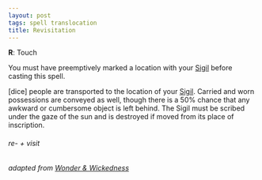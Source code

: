 ```yaml
---
layout: post
tags: spell translocation
title: Revisitation
---
```

**R**: Touch

You must have preemptively marked a location with your [Sigil](/spells/#lexicon) before casting this spell.

[dice] people are transported to the location of your [Sigil](/spells/#lexicon). Carried and worn possessions are conveyed as well, though there is a 50% chance that any awkward or cumbersome object is left behind. The Sigil must be scribed under the gaze of the sun and is destroyed if moved from its place of inscription.

###### re- + visit
###### adapted from [Wonder & Wickedness](https://www.drivethrurpg.com/product/145647/Wonder--Wickedness)
